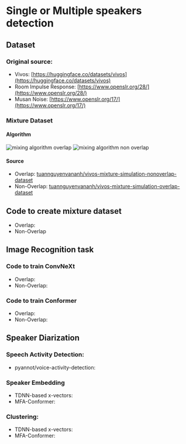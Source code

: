 # Single or Multiple speakers detection

## Dataset

### Original source:
- Vivos: [https://huggingface.co/datasets/vivos](https://huggingface.co/datasets/vivos)
- Room Impulse Response: [https://www.openslr.org/28/](https://www.openslr.org/28/)
- Musan Noise: [https://www.openslr.org/17/](https://www.openslr.org/17/)

### Mixture Dataset
#### Algorithm
![mixing algorithm overlap](https://user-images.githubusercontent.com/30165828/218371159-eea80a74-d488-4484-91a4-791ac1800f5e.png)
![mixing algorithm non overlap](https://user-images.githubusercontent.com/30165828/218371062-46675d6e-4ecc-4895-9f35-4b935c7936cf.png)
#### Source
- Overlap: [tuannguyenvananh/vivos-mixture-simulation-nonoverlap-dataset](https://www.kaggle.com/datasets/tuannguyenvananh/vivos-mixture-simulation-nonoverlap-dataset)
- Non-Overlap: [tuannguyenvananh/vivos-mixture-simulation-overlap-dataset](https://www.kaggle.com/datasets/tuannguyenvananh/vivos-mixture-simulation-overlap-dataset)

## Code to create mixture dataset
- Overlap: 
- Non-Overlap

## Image Recognition task

### Code to train ConvNeXt
- Overlap:
- Non-Overlap:

### Code to train Conformer
- Overlap:
- Non-Overlap:

## Speaker Diarization

### Speech Activity Detection:
- pyannot/voice-activity-detection:

### Speaker Embedding
- TDNN-based x-vectors:
- MFA-Conformer:

### Clustering:
- TDNN-based x-vectors:
- MFA-Conformer:
